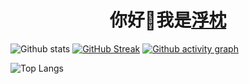 <h1 align="center">你好🧊我是<a href="https://twitter.com/universesaurora">浮枕</a></h1>

![Github stats](https://github-readme-stats.vercel.app/api?username=universesaurora&show_icons=true&theme=buefy)
[![GitHub Streak](https://github-readme-streak-stats.herokuapp.com/?user=universesaurora)](https://git.io/streak-stats)
[![Github activity graph](https://github-readme-activity-graph.vercel.app/graph?username=universesaurora&theme=minimal)](https://github.com/ashutosh00710/github-readme-activity-graph)

![Top Langs](https://github-readme-stats.vercel.app/api/top-langs/?username=universesaurora&layout=compact&theme=buefy)
